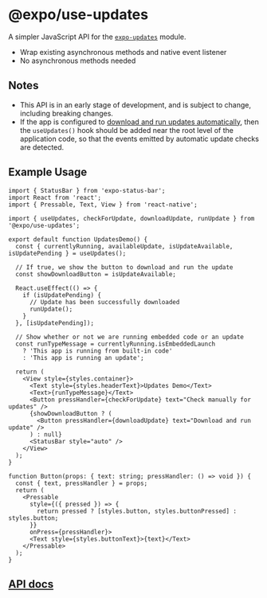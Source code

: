 # @expo/use-updates

A simpler JavaScript API for the [`expo-updates`](https://docs.expo.dev/versions/latest/sdk/updates/) module.

- Wrap existing asynchronous methods and native event listener
- No asynchronous methods needed

## Notes

- This API is in an early stage of development, and is subject to change, including breaking changes.
- If the app is configured to [download and run updates automatically](https://docs.expo.dev/versions/latest/config/app/#checkautomatically), then the `useUpdates()` hook should be added near the root level of the application code, so that the events emitted by automatic update checks are detected.

## Example Usage

```tsx UpdatesDemo.tsx
import { StatusBar } from 'expo-status-bar';
import React from 'react';
import { Pressable, Text, View } from 'react-native';

import { useUpdates, checkForUpdate, downloadUpdate, runUpdate } from '@expo/use-updates';

export default function UpdatesDemo() {
  const { currentlyRunning, availableUpdate, isUpdateAvailable, isUpdatePending } = useUpdates();

  // If true, we show the button to download and run the update
  const showDownloadButton = isUpdateAvailable;

  React.useEffect(() => {
    if (isUpdatePending) {
      // Update has been successfully downloaded
      runUpdate();
    }
  }, [isUpdatePending]);

  // Show whether or not we are running embedded code or an update
  const runTypeMessage = currentlyRunning.isEmbeddedLaunch
    ? 'This app is running from built-in code'
    : 'This app is running an update';

  return (
    <View style={styles.container}>
      <Text style={styles.headerText}>Updates Demo</Text>
      <Text>{runTypeMessage}</Text>
      <Button pressHandler={checkForUpdate} text="Check manually for updates" />
      {showDownloadButton ? (
        <Button pressHandler={downloadUpdate} text="Download and run update" />
      ) : null}
      <StatusBar style="auto" />
    </View>
  );
}

function Button(props: { text: string; pressHandler: () => void }) {
  const { text, pressHandler } = props;
  return (
    <Pressable
      style={({ pressed }) => {
        return pressed ? [styles.button, styles.buttonPressed] : styles.button;
      }}
      onPress={pressHandler}>
      <Text style={styles.buttonText}>{text}</Text>
    </Pressable>
  );
}
```

## [API docs](docs/modules.md)
